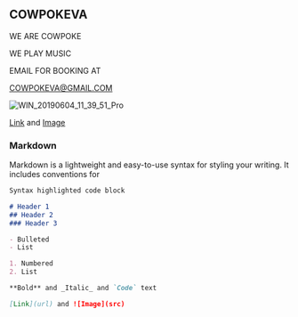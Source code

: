 ## COWPOKEVA

WE ARE COWPOKE

WE PLAY MUSIC

EMAIL FOR BOOKING AT

COWPOKEVA@GMAIL.COM



![WIN_20190604_11_39_51_Pro](https://user-images.githubusercontent.com/85310685/120712828-22e91480-c48f-11eb-9144-7e8b8ff10373.jpg)

[Link](https://www.youtube.com/results?search_query=cowpokeva) and [Image](src)










### Markdown

Markdown is a lightweight and easy-to-use syntax for styling your writing. It includes conventions for

```markdown
Syntax highlighted code block

# Header 1
## Header 2
### Header 3

- Bulleted
- List

1. Numbered
2. List

**Bold** and _Italic_ and `Code` text

[Link](url) and ![Image](src)
```
